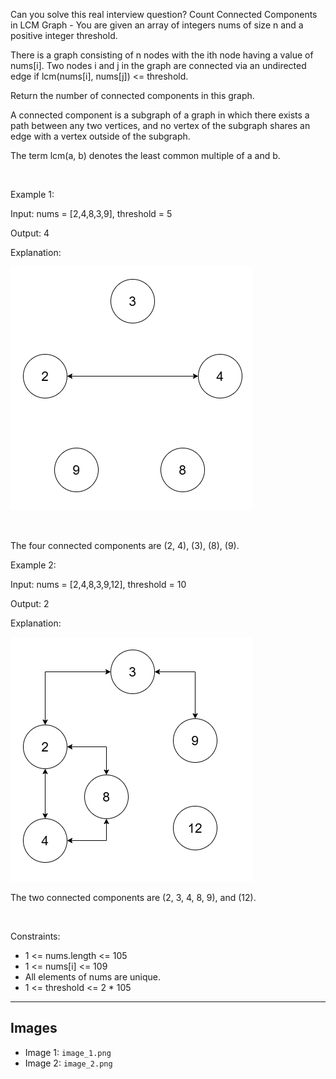 Can you solve this real interview question? Count Connected Components in LCM Graph - You are given an array of integers nums of size n and a positive integer threshold.

There is a graph consisting of n nodes with the ith node having a value of nums[i]. Two nodes i and j in the graph are connected via an undirected edge if lcm(nums[i], nums[j]) <= threshold.

Return the number of connected components in this graph.

A connected component is a subgraph of a graph in which there exists a path between any two vertices, and no vertex of the subgraph shares an edge with a vertex outside of the subgraph.

The term lcm(a, b) denotes the least common multiple of a and b.

 

Example 1:

Input: nums = [2,4,8,3,9], threshold = 5

Output: 4

Explanation: 

![Example 1](./image_1.png)

 

The four connected components are (2, 4), (3), (8), (9).

Example 2:

Input: nums = [2,4,8,3,9,12], threshold = 10

Output: 2

Explanation: 

![Example 2](./image_2.png)

The two connected components are (2, 3, 4, 8, 9), and (12).

 

Constraints:

 * 1 <= nums.length <= 105
 * 1 <= nums[i] <= 109
 * All elements of nums are unique.
 * 1 <= threshold <= 2 * 105

---

## Images

- Image 1: `image_1.png`
- Image 2: `image_2.png`
